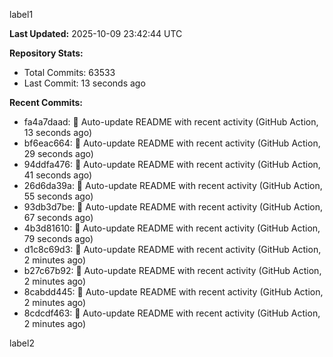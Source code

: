 
label1 
<!-- ACTIVITY_START -->
**Last Updated:** 2025-10-09 23:42:44 UTC

**Repository Stats:**
- Total Commits: 63533
- Last Commit: 13 seconds ago

**Recent Commits:**
- fa4a7daad: 🤖 Auto-update README with recent activity (GitHub Action, 13 seconds ago)
- bf6eac664: 🤖 Auto-update README with recent activity (GitHub Action, 29 seconds ago)
- 94ddfa476: 🤖 Auto-update README with recent activity (GitHub Action, 41 seconds ago)
- 26d6da39a: 🤖 Auto-update README with recent activity (GitHub Action, 55 seconds ago)
- 93db3d7be: 🤖 Auto-update README with recent activity (GitHub Action, 67 seconds ago)
- 4b3d81610: 🤖 Auto-update README with recent activity (GitHub Action, 79 seconds ago)
- d1c8c69d3: 🤖 Auto-update README with recent activity (GitHub Action, 2 minutes ago)
- b27c67b92: 🤖 Auto-update README with recent activity (GitHub Action, 2 minutes ago)
- 8cabdd445: 🤖 Auto-update README with recent activity (GitHub Action, 2 minutes ago)
- 8cdcdf463: 🤖 Auto-update README with recent activity (GitHub Action, 2 minutes ago)
<!-- ACTIVITY_END -->

label2
